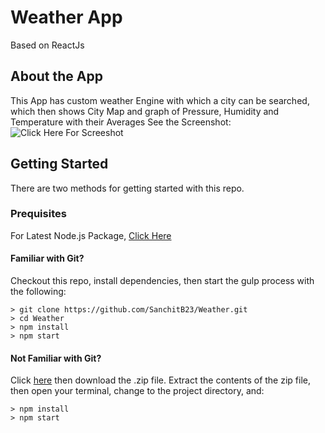 # Weather App

Based on ReactJs

## About the App

This App has custom weather Engine with which a city can be searched, which then shows City Map and graph of Pressure, Humidity and Temperature with their Averages
See the Screenshot:  ![Click Here For Screeshot](http://oi67.tinypic.com/2lwpqpg.jpg)

## Getting Started

There are two methods for getting started with this repo.

### Prequisites

For Latest Node.js Package, [Click Here](https://nodejs.org/en/)  

#### Familiar with Git?
Checkout this repo, install dependencies, then start the gulp process with the following:

```
> git clone https://github.com/SanchitB23/Weather.git
> cd Weather
> npm install
> npm start
```

#### Not Familiar with Git?
Click [here](https://github.com/SanchitB23/Weather/archive/master.zip) then download the .zip file.  Extract the contents of the zip file, then open your terminal, change to the project directory, and:

```
> npm install
> npm start
```
